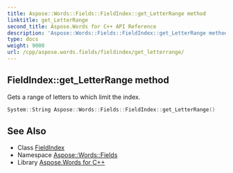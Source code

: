 ```yaml
---
title: Aspose::Words::Fields::FieldIndex::get_LetterRange method
linktitle: get_LetterRange
second_title: Aspose.Words for C++ API Reference
description: 'Aspose::Words::Fields::FieldIndex::get_LetterRange method. Gets a range of letters to which limit the index in C++.'
type: docs
weight: 9000
url: /cpp/aspose.words.fields/fieldindex/get_letterrange/
---
```

## FieldIndex::get_LetterRange method


Gets a range of letters to which limit the index.

```cpp
System::String Aspose::Words::Fields::FieldIndex::get_LetterRange()
```

## See Also

* Class [FieldIndex](../)
* Namespace [Aspose::Words::Fields](../../)
* Library [Aspose.Words for C++](../../../)
